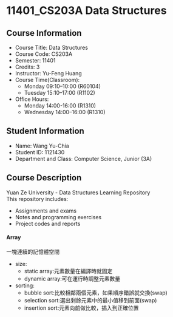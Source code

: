 # 11401_CS203A Data Structures

## Course Information
- Course Title: Data Structures
- Course Code: CS203A
- Semester: 11401
- Credits: 3
- Instructor: Yu-Feng Huang
- Course Time(Classroom):
  - Monday 09:10–10:00 (R60104)
  - Tuesday 15:10–17:00 (R1102)
- Office Hours:
  - Monday 14:00-16:00 (R1310)
  - Wednesday 14:00–16:00 (R1310)

## Student Information
- Name: Wang Yu-Chia  
- Student ID: 1121430  
- Department and Class: Computer Science, Junior (3A)

## Course Description
Yuan Ze University - Data Structures Learning Repository  
This repository includes:
- Assignments and exams
- Notes and programming exercises
- Project codes and reports

#### Array
一塊連續的記憶體空間
- size:
  - static array:元素數量在編譯時就固定
  - dynamic array:可在運行時調整元素數量
- sorting:
  - bubble sort:比較相鄰兩個元素，如果順序錯誤就交換(swap)
  - selection sort:選出剩餘元素中的最小值移到前面(swap)
  - insertion sort:元素向前做比較，插入到正確位置
